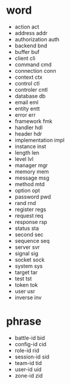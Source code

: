 # word
* action act
* address addr
* authorization auth
* backend bnd
* buffer buf
* client cli
* command cmd
* connection conn
* context ctx
* control ctl
* controler cntl
* database db
* email eml
* entity entt
* error err
* framework fmk
* handler hdl
* header hdr
* implementation impl
* instance inst
* length len
* level lvl
* manager mgr
* memory mem
* message msg
* method mtd
* option opt
* password pwd
* rand rnd
* register regs
* request req
* response rsp
* status sta
* second sec
* sequence seq
* server svr
* signal sig
* socket sock
* system sys
* target tar
* test tst
* token tok
* user usr
* inverse inv

# phrase
* battle-id bid
* config-id cid
* role-id rid
* session-id sid
* team-id tid
* user-id uid
* zone-id zid
